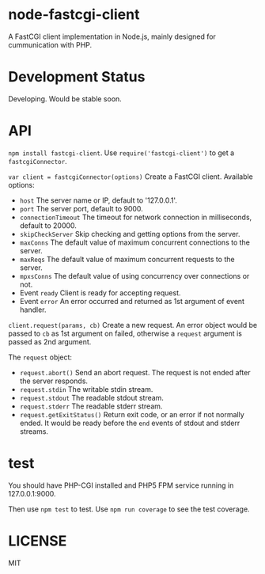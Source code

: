 # node-fastcgi-client

A FastCGI client implementation in Node.js, mainly designed for cummunication with PHP.

# Development Status

Developing. Would be stable soon.

# API

`npm install fastcgi-client`. Use `require('fastcgi-client')` to get a `fastcgiConnector`.

`var client = fastcgiConnector(options)` Create a FastCGI client. Available options:

* `host` The server name or IP, default to '127.0.0.1'.
* `port` The server port, default to 9000.
* `connectionTimeout` The timeout for network connection in milliseconds, default to 20000.
* `skipCheckServer` Skip checking and getting options from the server.
* `maxConns` The default value of maximum concurrent connections to the server.
* `maxReqs` The default value of maximum concurrent requests to the server.
* `mpxsConns` The default value of using concurrency over connections or not.
* Event `ready` Client is ready for accepting request.
* Event `error` An error occurred and returned as 1st argument of event handler.

`client.request(params, cb)` Create a new request.
An error object would be passed to `cb` as 1st argument on failed, otherwise a `request` argument is passed as 2nd argument.

The `request` object:

* `request.abort()` Send an abort request. The request is not ended after the server responds.
* `request.stdin` The writable stdin stream.
* `request.stdout` The readable stdout stream.
* `request.stderr` The readable stderr stream.
* `request.getExitStatus()` Return exit code, or an error if not normally ended. It would be ready before the `end` events of stdout and stderr streams.

# test

You should have PHP-CGI installed and PHP5 FPM service running in 127.0.0.1:9000.

Then use `npm test` to test. Use `npm run coverage` to see the test coverage.

# LICENSE

MIT
